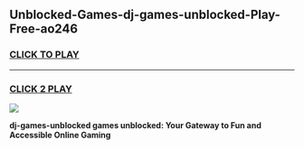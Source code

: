 
## Unblocked-Games-dj-games-unblocked-Play-Free-ao246
<h3>
<a href="https://premium76.site?title=dj-games-unblocked&ref=20A">CLICK TO PLAY</a></h3>
<hr>

<h3>
<a href="https://premium76.site?title=dj-games-unblocked&ref=20A">CLICK 2 PLAY</a>
  
</h3>

<a href="https://premium76.site?title=dj-games-unblocked&ref=20A"><img src="https://clearcache.store/games.png"></a>


**dj-games-unblocked games unblocked: Your Gateway to Fun and Accessible Online Gaming**
